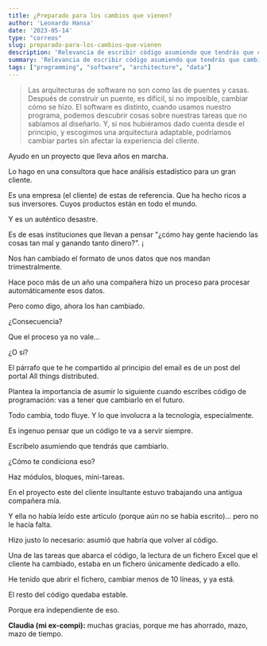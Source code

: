 ```yaml
---
title: ¿Preparado para los cambios que vienen?
author: 'Leonardo Hansa'
date: '2023-05-14'
type: "correos"
slug: preparado-para-los-cambios-que-vienen
description: 'Relevancia de escribir código asumiendo que tendrás que cambiarlo. Y para esto te facilitará mucho el tenerlo todo modularizado.'
summary: 'Relevancia de escribir código asumiendo que tendrás que cambiarlo. Y para esto te facilitará mucho el tenerlo todo modularizado.'
tags: ["programming", "software", "architecture", "data"]
---
```



> Las arquitecturas de software no son como las de puentes y casas. Después de construir un puente, es difícil, si no imposible, cambiar cómo se hizo. El software es distinto, cuando usamos nuestro programa, podemos descubrir cosas sobre nuestras tareas que no sabíamos al diseñarlo. Y, si nos hubiéramos dado cuenta desde el principio, y escogimos una arquitectura adaptable, podríamos cambiar partes sin afectar la experiencia del cliente.


Ayudo en un proyecto que lleva años en marcha.

Lo hago en una consultora que hace análisis estadístico para un gran cliente.

Es una empresa (el cliente) de estas de referencia. Que ha hecho ricos a sus inversores. Cuyos productos están en todo el mundo.

Y es un auténtico desastre.

Es de esas instituciones que llevan a pensar "¿cómo hay gente haciendo las cosas tan mal y ganando tanto dinero?".     ¡

Nos han cambiado el formato de unos datos que nos mandan trimestralmente.

Hace poco más de un año una compañera hizo un proceso para procesar automáticamente esos datos.

Pero como digo, ahora los han cambiado.

¿Consecuencia?

Que el proceso ya no vale...

¿O sí?     

El párrafo que te he compartido al principio del email es de un post del portal All things distributed.

Plantea la importancia de asumir lo siguiente cuando escribes código de programación: vas a tener que cambiarlo en el futuro.     

Todo cambia, todo fluye. Y lo que involucra a la tecnología, especialmente.

Es ingenuo pensar que un código te va a servir siempre.

Escríbelo asumiendo que tendrás que cambiarlo.

¿Cómo te condiciona eso?

Haz módulos, bloques, mini-tareas.      


En el proyecto este del cliente insultante estuvo trabajando una antigua compañera mía.

Y ella no había leído este artículo (porque aún no se había escrito)... pero no le hacía falta.

Hizo justo lo necesario: asumió que habría que volver al código.

Una de las tareas que abarca el código, la lectura de un fichero Excel que el cliente ha cambiado, estaba en un fichero únicamente dedicado a ello.

He tenido que abrir el fichero, cambiar menos de 10 líneas, y ya está.

El resto del código quedaba estable.

Porque era independiente de eso.

**Claudia (mi ex-compi):** muchas gracias, porque me has ahorrado, mazo, mazo de tiempo.



